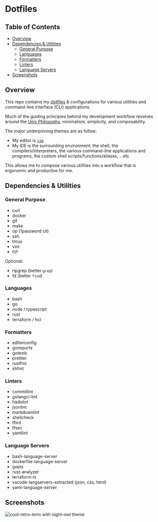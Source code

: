 # Dotfiles

## Table of Contents

<!-- START doctoc generated TOC please keep comment here to allow auto update -->
<!-- DON'T EDIT THIS SECTION, INSTEAD RE-RUN doctoc TO UPDATE -->

- [Overview](#overview)
- [Dependencies & Utilities](#dependencies--utilities)
  - [General Purpose](#general-purpose)
  - [Languages](#languages)
  - [Formatters](#formatters)
  - [Linters](#linters)
  - [Language Servers](#language-servers)
- [Screenshots](#screenshots)

<!-- END doctoc generated TOC please keep comment here to allow auto update -->

## Overview

This repo contains my
[dotfiles](https://en.wikipedia.org/wiki/Hidden_file_and_hidden_directory) &
configurations for various utilities and command-line interface (CLI)
applications.

Much of the guiding principles behind my development workflow revolves around
the [Unix Philosophy](https://en.wikipedia.org/wiki/Unix_philosophy),
minimalism, simplicity, and composability.

The major underpinning themes are as follow:

- My editor is [`vim`](https://github.com/pbnj/dotfiles/blob/main/vim/.vimrc)
- My IDE is the surrounding environment: the shell, the compilers/interpreters,
  the various command-line applications and programs, the custom shell
  scripts/functions/aliases, ...etc

This allows me to compose various utilities into a workflow that is ergonomic
and productive for me.

## Dependencies & Utilities

### General Purpose

- curl
- docker
- git
- make
- op (1password cli)
- ssh
- tmux
- vim
- fzf

Optional:

- ripgrep (better `grep`)
- fd (better `find`)

### Languages

- bash
- go
- node / typescript
- rust
- terraform / hcl

### Formatters

- editorconfig
- goimports
- gotests
- prettier
- rustfmt
- shfmt

### Linters

- commitlint
- golangci-lint
- hadolint
- jsonlint
- markdownlint
- shellcheck
- tflint
- tfsec
- yamllint

### Language Servers

- bash-language-server
- dockerfile-language-server
- gopls
- rust-analyzer
- terraform-ls
- vscode-langservers-extracted (json, css, html)
- yaml-language-server

## Screenshots

![cool-retro-term with night-owl theme](https://i.imgur.com/hqpV0ML.jpeg)
